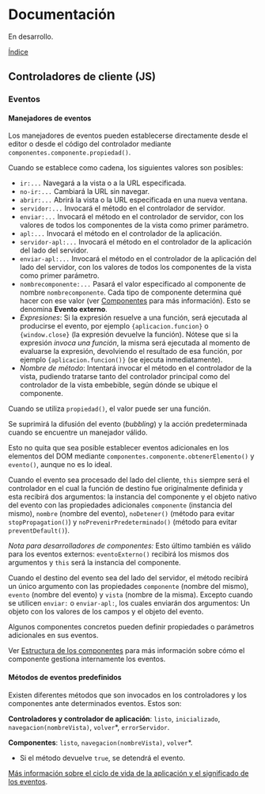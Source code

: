 # Documentación

En desarrollo.

[Índice](indice.md)

## Controladores de cliente (JS)

### Eventos

#### Manejadores de eventos

Los manejadores de eventos pueden establecerse directamente desde el editor o desde el código del controlador mediante `componentes.componente.propiedad()`.

Cuando se establece como cadena, los siguientes valores son posibles:

- `ir:...` Navegará a la vista o a la URL especificada.
- `no-ir:...` Cambiará la URL sin navegar.
- `abrir:...` Abrirá la vista o la URL especificada en una nueva ventana.
- `servidor:...` Invocará el método en el controlador de servidor.
- `enviar:...` Invocará el método en el controlador de servidor, con los valores de todos los componentes de la vista como primer parámetro.
- `apl:...` Invocará el método en el controlador de la aplicación.
- `servidor-apl:...` Invocará el método en el controlador de la aplicación del lado del servidor.
- `enviar-apl:...` Invocará el método en el controlador de la aplicación del lado del servidor, con los valores de todos los componentes de la vista como primer parámetro.
- `nombrecomponente:...` Pasará el valor especificado al componente de nombre `nombrecomponente`. Cada tipo de componente determina qué hacer con ese valor (ver [Componentes](../componentes.md) para más información). Esto se denomina **Evento externo**.
- *Expresiones*: Si la expresión resuelve a una función, será ejecutada al producirse el evento, por ejemplo `{aplicacion.funcion}` o `{window.close}` (la expresión devuelve la función). Nótese que si la expresión *invoca una función*, la misma será ejecutada al momento de evaluarse la expresión, devolviendo el resultado de esa función, por ejemplo `{aplicacion.funcion()}` (se ejecuta inmediatamente).
- *Nombre de método*: Intentará invocar el método en el controlador de la vista, pudiendo tratarse tanto del controlador principal como del controlador de la vista embebible, según dónde se ubique el componente.

Cuando se utiliza `propiedad()`, el valor puede ser una función.

Se suprimirá la difusión del evento (*bubbling*) y la acción predeterminada cuando se encuentre un manejador válido.

Esto no quita que sea posible establecer eventos adicionales en los elementos del DOM mediante `componentes.componente.obtenerElemento()` y `evento()`, aunque no es lo ideal.

Cuando el evento sea procesado del lado del cliente, `this` siempre será el controlador en el cual la función de destino fue originalmente definida y esta recibirá dos argumentos: la instancia del componente y el objeto nativo del evento con las propiedades adicionales `componente` (instancia del mismo), `nombre` (nombre del evento), `noDetener()` (método para evitar `stopPropagation()`) y `noPrevenirPredeterminado()` (método para evitar `preventDefault()`).

*Nota para desarrolladores de componentes:* Esto último también es válido para los eventos externos: `eventoExterno()` recibirá los mismos dos argumentos y `this` será la instancia del componente.

Cuando el destino del evento sea del lado del servidor, el método recibirá un único argumento con las propiedades `componente` (nombre del mismo), `evento` (nombre del evento) y `vista` (nombre de la misma). Excepto cuando se utilicen `enviar:` o `enviar-apl:`, los cuales enviarán dos argumentos: Un objeto con los valores de los campos y el objeto del evento.

Algunos componentes concretos pueden definir propiedades o parámetros adicionales en sus eventos.

Ver [Estructura de los componentes](../componentes-estructura.md) para más información sobre cómo el componente gestiona internamente los eventos.

#### Métodos de eventos predefinidos

Existen diferentes métodos que son invocados en los controladores y los componentes ante determinados eventos. Estos son:

**Controladores y controlador de aplicación**: `listo`, `inicializado`, `navegacion(nombreVista)`, `volver`*, `errorServidor`.

**Componentes**: `listo`, `navegacion(nombreVista)`, `volver`*.

* Si el método devuelve `true`, se detendrá el evento.

[Más información sobre el ciclo de vida de la aplicación y el significado de los eventos](aplicacion.md).